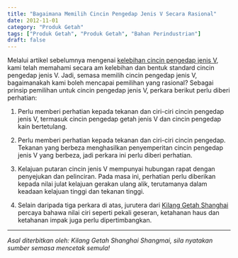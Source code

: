 ```yaml
---
title: "Bagaimana Memilih Cincin Pengedap Jenis V Secara Rasional"
date: 2012-11-01
category: "Produk Getah"
tags: ["Produk Getah", "Produk Getah", "Bahan Perindustrian"]
draft: false
---
```


Melalui artikel sebelumnya mengenai [kelebihan cincin pengedap jenis V](http://www.smpolymer.com/xiangjiaozhipin/150/), kami telah memahami secara am kelebihan dan bentuk standard cincin pengedap jenis V. Jadi, semasa memilih cincin pengedap jenis V, bagaimanakah kami boleh mencapai pemilihan yang rasional? Sebagai prinsip pemilihan untuk cincin pengedap jenis V, perkara berikut perlu diberi perhatian:

1. Perlu memberi perhatian kepada tekanan dan ciri-ciri cincin pengedap jenis V, termasuk cincin pengedap getah jenis V dan cincin pengedap kain bertetulang.

2. Perlu memberi perhatian kepada tekanan dan ciri-ciri cincin pengedap. Tekanan yang berbeza menghasilkan penyemperitan cincin pengedap jenis V yang berbeza, jadi perkara ini perlu diberi perhatian.

3. Kelajuan putaran cincin jenis V mempunyai hubungan rapat dengan penyejukan dan pelinciran. Pada masa ini, perhatian perlu diberikan kepada nilai julat kelajuan gerakan ulang alik, terutamanya dalam keadaan kelajuan tinggi dan tekanan tinggi.

4. Selain daripada tiga perkara di atas, jurutera dari [Kilang Getah Shanghai](http://www.smpolymer.com/) percaya bahawa nilai ciri seperti pekali geseran, ketahanan haus dan ketahanan impak juga perlu dipertimbangkan.

---

*Asal diterbitkan oleh: Kilang Getah Shanghai Shangmai, sila nyatakan sumber semasa mencetak semula!*